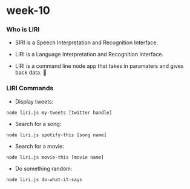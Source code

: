 # week-10

### Who is LIRI

- SIRI is a Speech Interpretation and Recognition Interface.

- LIRI is a Language Interpretation and Recognition Interface.

- LIRI is a command line node app that takes in paramaters and gives back data. :information_desk_person:

### LIRI Commands

- Display tweets:

```
node liri.js my-tweets [twitter handle]
```

- Search for a song:

```
node liri.js spotify-this [song name]
```

- Search for a movie:

```
node liri.js movie-this [movie name]
```

- Do something random:

```
node liri.js do-what-it-says
```